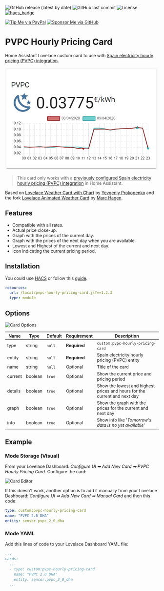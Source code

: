 ![GitHub release (latest by date)](https://img.shields.io/github/v/release/danimart1991/pvpc-hourly-pricing-card)
![GitHub last commit](https://img.shields.io/github/last-commit/danimart1991/pvpc-hourly-pricing-card)
![License](https://img.shields.io/github/license/danimart1991/pvpc-hourly-pricing-card.svg)
[![hacs_badge](https://img.shields.io/badge/HACS-Default-orange.svg)](https://github.com/custom-components/hacs)

[![Tip Me via PayPal](https://img.shields.io/badge/PayPal-tip%20me-blue.svg?logo=paypal&style=flat)](https://www.paypal.me/danimart1991)
[![Sponsor Me via GitHub](https://img.shields.io/badge/GitHub-sponsor%20me-blue.svg?logo=github&style=flat)](https://github.com/sponsors/danimart1991)

# PVPC Hourly Pricing Card

Home Assistant Lovelace custom card to use with [Spain electricity hourly pricing (PVPC) integration](https://www.home-assistant.io/integrations/pvpc_hourly_pricing/).

![Card Example](https://raw.githubusercontent.com/danimart1991/pvpc-hourly-pricing-card/master/docs/images/card-example.jpg)

> This card only works with a [previously configured Spain electricity hourly pricing (PVPC) integration](https://www.danielmartingonzalez.com/en/pvpc-tariff-prices-in-home-assistant/) in Home Assistant.

Based on [Lovelace Weather Card with Chart](https://github.com/sgttrs/lovelace-weather-card-chart) by [Yevgeniy Prokopenko](https://github.com/sgttrs) and the fork [Lovelace Animated Weather Card](https://github.com/MarcHagen/weather-card) by [Marc Hagen](https://github.com/MarcHagen).

## Features

- Compatible with all rates.
- Actual price close-up.
- Graph with the prices of the current day.
- Graph with the prices of the next day when you are available.
- Lowest and Highest of the current and next day.
- Icon indicating the current pricing period.

## Installation

You could use [HACS](https://hacs.xyz/) or follow this [guide](https://www.danielmartingonzalez.com/en/installing-lovelace-plugins).

```yaml
resources:
  url: /local/pvpc-hourly-pricing-card.js?v=1.2.3
  type: module
```

## Options

![Card Options](https://raw.githubusercontent.com/danimart1991/pvpc-hourly-pricing-card/master/docs/images/card-options.jpg)

| Name | Type | Default | Requirement | Description |
| --- | --- | --- | --- | --- |
| type | string | `null` | **Required** | `custom:pvpc-hourly-pricing-card` |
| entity | string | `null` | **Required** | Spain electricity hourly pricing (PVPC) entity |
| name | string | `null` | Optional | Title of the card |
| current | boolean | `true` | Optional | Show the current price and pricing period |
| details | boolean | `true` | Optional | Show the lowest and highest prices and hours for the current and next day |
| graph | boolean | `true` | Optional | Show the graph with the prices for the current and next day |
| info | boolean | `true` | Optional | Show info like '*Tomorrow's data is no yet available*' |

## Example

### Mode Storage (Visual)

From your Lovelace Dashboard: *Configure UI ➡ Add New Card ➡ PVPC Hourly Pricing Card*. Configure the card:

![Card Editor](https://raw.githubusercontent.com/danimart1991/pvpc-hourly-pricing-card/master/docs/images/card-editor.jpg)

If this doesn't work, another option is to add it manually from your Lovelace Dashboard: *Configure UI ➡ Add New Card ➡ Manual Card* and then this code:

```yaml
type: custom:pvpc-hourly-pricing-card
name: "PVPC 2.0 DHA"
entity: sensor.pvpc_2_0_dha
```

### Mode YAML

Add this lines of code to your Lovelace Dashboard YAML file:

```yaml
...
cards:
  ...
  - type: custom:pvpc-hourly-pricing-card
    name: "PVPC 2.0 DHA"
    entity: sensor.pvpc_2_0_dha
  ...
```

